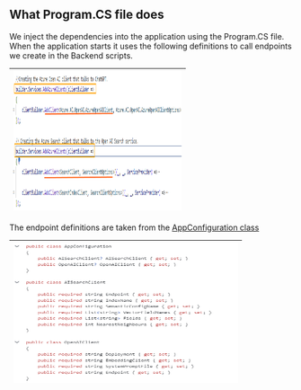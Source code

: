 ## What Program.CS file does

We inject the dependencies into the application using the Program.CS file. When the application starts it uses the following definitions to call endpoints we create in the Backend scripts.

|<img src='../media/02_CallingEndpoints.PNG' width='300' height='250'>|
| ------ |

The endpoint definitions are taken from the [AppConfiguration class](/src/api/ProductSearchAPI/Models/AppConfiguration.cs)

|<img src='../media/02_AppConfig.PNG' width='400' height='250'>|
| ------ |

